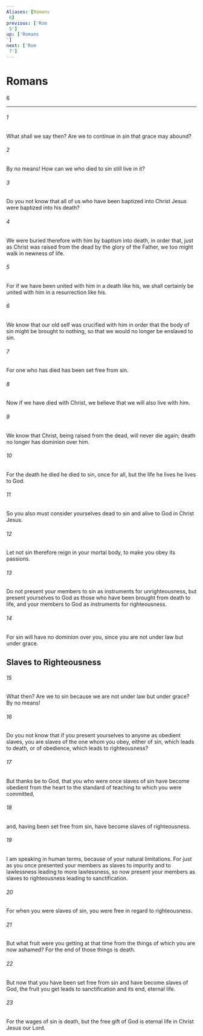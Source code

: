 ```yaml
---
Aliases: [Romans 6]
previous: ['Rom 5']
up: ['Romans']
next: ['Rom 7']
---
```

# Romans 6

***
 

###### 1 
What shall we say then? Are we to continue in sin that grace may abound?  

###### 2 
By no means! How can we who died to sin still live in it?  

###### 3 
Do you not know that all of us who have been baptized into Christ Jesus were baptized into his death?  

###### 4 
We were buried therefore with him by baptism into death, in order that, just as Christ was raised from the dead by the glory of the Father, we too might walk in newness of life.  

###### 5 
For if we have been united with him in a death like his, we shall certainly be united with him in a resurrection like his.  

###### 6 
We know that our old self was crucified with him in order that the body of sin might be brought to nothing, so that we would no longer be enslaved to sin.  

###### 7 
For one who has died has been set free from sin.  

###### 8 
Now if we have died with Christ, we believe that we will also live with him.  

###### 9 
We know that Christ, being raised from the dead, will never die again; death no longer has dominion over him.  

###### 10 
For the death he died he died to sin, once for all, but the life he lives he lives to God.  

###### 11 
So you also must consider yourselves dead to sin and alive to God in Christ Jesus.  

###### 12 
Let not sin therefore reign in your mortal body, to make you obey its passions.  

###### 13 
Do not present your members to sin as instruments for unrighteousness, but present yourselves to God as those who have been brought from death to life, and your members to God as instruments for righteousness.  

###### 14 
For sin will have no dominion over you, since you are not under law but under grace.  ## Slaves to Righteousness  

###### 15 
What then? Are we to sin because we are not under law but under grace? By no means!  

###### 16 
Do you not know that if you present yourselves to anyone as obedient slaves, you are slaves of the one whom you obey, either of sin, which leads to death, or of obedience, which leads to righteousness?  

###### 17 
But thanks be to God, that you who were once slaves of sin have become obedient from the heart to the standard of teaching to which you were committed,  

###### 18 
and, having been set free from sin, have become slaves of righteousness.  

###### 19 
I am speaking in human terms, because of your natural limitations. For just as you once presented your members as slaves to impurity and to lawlessness leading to more lawlessness, so now present your members as slaves to righteousness leading to sanctification.  

###### 20 
For when you were slaves of sin, you were free in regard to righteousness.  

###### 21 
But what fruit were you getting at that time from the things of which you are now ashamed? For the end of those things is death.  

###### 22 
But now that you have been set free from sin and have become slaves of God, the fruit you get leads to sanctification and its end, eternal life.  

###### 23 
For the wages of sin is death, but the free gift of God is eternal life in Christ Jesus our Lord.

